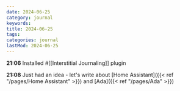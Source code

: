 ```yaml
---
date: 2024-06-25
category: journal
keywords: 
title: 2024-06-25
tags:
categories: journal
lastMod: 2024-06-25
---
```

**21:06**  Installed #[[Interstitial Journaling]] plugin

**21:08**  Just had an idea - let's write about [Home Assistant]({{< ref "/pages/Home Assistant" >}}) and [Ada]({{< ref "/pages/Ada" >}})
